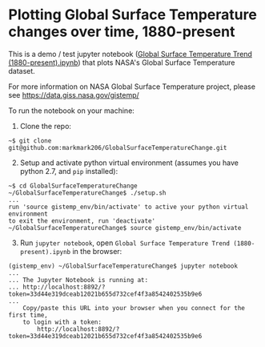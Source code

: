 # Plotting Global Surface Temperature changes over time, 1880-present

This is a demo / test jupyter notebook ([Global Surface Temperature Trend (1880-present).ipynb]( https://github.com/markmark206/GlobalSurfaceTemperatureChange/blob/master/Global%20Surface%20Temperature%20Trend%20(1880-present).ipynb)) that plots NASA's Global Surface Temperature dataset.

For more information on NASA Global Surface Temperature project, please see https://data.giss.nasa.gov/gistemp/

To run the notebook on your machine:

1. Clone the repo:
```
~$ git clone git@github.com:markmark206/GlobalSurfaceTemperatureChange.git
```

2. Setup and activate python virtual environment (assumes you have python 2.7, and `pip` installed):
```
~$ cd GlobalSurfaceTemperatureChange
~/GlobalSurfaceTemperatureChange$ ./setup.sh
...
run 'source gistemp_env/bin/activate' to active your python virtual environment
to exit the environment, run 'deactivate'
~/GlobalSurfaceTemperatureChange$ source gistemp_env/bin/activate
```

3. Run `jupyter notebook`, open `Global Surface Temperature Trend (1880-present).ipynb` in the browser:
```
(gistemp_env) ~/GlobalSurfaceTemperatureChange$ jupyter notebook
...
... The Jupyter Notebook is running at:
... http://localhost:8892/?token=33d44e319dceab12021b655d732cef4f3a8542402535b9e6
...
    Copy/paste this URL into your browser when you connect for the first time,
    to login with a token:
        http://localhost:8892/?token=33d44e319dceab12021b655d732cef4f3a8542402535b9e6
```
